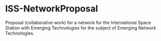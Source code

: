 # ISS-NetworkProposal
Proposal (collaborative work) for a network for the International Space Station with Emerging Technologies for the subject of Emerging Network Technologies.
